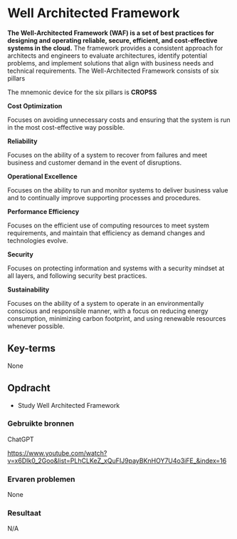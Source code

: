 # Well Architected Framework
**The Well-Architected Framework (WAF) is a set of best practices for designing and operating reliable, secure, efficient, and cost-effective systems in the cloud.** The framework provides a consistent approach for architects and engineers to evaluate architectures, identify potential problems, and implement solutions that align with business needs and technical requirements. The Well-Architected Framework consists of six pillars

The mnemonic device for the six pillars is **CROPSS**

**Cost Optimization**

Focuses on avoiding unnecessary costs and ensuring that the system is run in the most cost-effective way possible.

**Reliability**

Focuses on the ability of a system to recover from failures and meet business and customer demand in the event of disruptions.

**Operational Excellence**

Focuses on the ability to run and monitor systems to deliver business value and to continually improve supporting processes and procedures.

**Performance Efficiency**

Focuses on the efficient use of computing resources to meet system requirements, and maintain that efficiency as demand changes and technologies evolve.

**Security**

Focuses on protecting information and systems with a security mindset at all layers, and following security best practices.

**Sustainability**

Focuses on the ability of a system to operate in an environmentally conscious and responsible manner, with a focus on reducing energy consumption, minimizing carbon footprint, and using renewable resources whenever possible.


## Key-terms
None

## Opdracht
- Study Well Architected Framework
### Gebruikte bronnen
ChatGPT

https://www.youtube.com/watch?v=x6DIk0_2Goo&list=PLhCLKeZ_xQuFIJ9payBKnHOY7U4o3iFE_&index=16
### Ervaren problemen
None

### Resultaat
N/A
